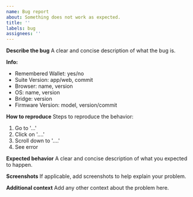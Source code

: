 ```yaml
---
name: Bug report
about: Something does not work as expected.
title: ''
labels: bug
assignees: ''
---
```


**Describe the bug**
A clear and concise description of what the bug is.

**Info:**

-   Remembered Wallet: yes/no
-   Suite Version: app/web, commit
-   Browser: name, version
-   OS: name, version
-   Bridge: version
-   Firmware Version: model, version/commit

**How to reproduce**
Steps to reproduce the behavior:

1. Go to '...'
1. Click on '....'
1. Scroll down to '....'
1. See error

**Expected behavior**
A clear and concise description of what you expected to happen.

**Screenshots**
If applicable, add screenshots to help explain your problem.

**Additional context**
Add any other context about the problem here.
